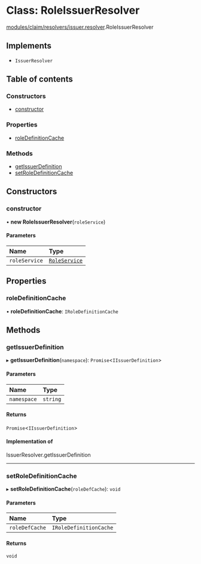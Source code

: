 # Class: RoleIssuerResolver

[modules/claim/resolvers/issuer.resolver](../modules/modules_claim_resolvers_issuer_resolver.md).RoleIssuerResolver

## Implements

- `IssuerResolver`

## Table of contents

### Constructors

- [constructor](modules_claim_resolvers_issuer_resolver.RoleIssuerResolver.md#constructor)

### Properties

- [roleDefinitionCache](modules_claim_resolvers_issuer_resolver.RoleIssuerResolver.md#roledefinitioncache)

### Methods

- [getIssuerDefinition](modules_claim_resolvers_issuer_resolver.RoleIssuerResolver.md#getissuerdefinition)
- [setRoleDefinitionCache](modules_claim_resolvers_issuer_resolver.RoleIssuerResolver.md#setroledefinitioncache)

## Constructors

### constructor

• **new RoleIssuerResolver**(`roleService`)

#### Parameters

| Name | Type |
| :------ | :------ |
| `roleService` | [`RoleService`](modules_role_role_service.RoleService.md) |

## Properties

### roleDefinitionCache

• **roleDefinitionCache**: `IRoleDefinitionCache`

## Methods

### getIssuerDefinition

▸ **getIssuerDefinition**(`namespace`): `Promise`<`IIssuerDefinition`\>

#### Parameters

| Name | Type |
| :------ | :------ |
| `namespace` | `string` |

#### Returns

`Promise`<`IIssuerDefinition`\>

#### Implementation of

IssuerResolver.getIssuerDefinition

___

### setRoleDefinitionCache

▸ **setRoleDefinitionCache**(`roleDefCache`): `void`

#### Parameters

| Name | Type |
| :------ | :------ |
| `roleDefCache` | `IRoleDefinitionCache` |

#### Returns

`void`

